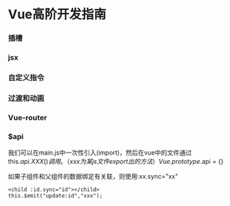 # Vue高阶开发指南
### 插槽
### jsx
### 自定义指令
### 过渡和动画
### Vue-router
### $api
我们可以在main.js中一次性引入(import)，然后在vue中的文件通过this.$api.XXX()调用。（xxx为某js文件export出的方法）
Vue.prototype.$api = {}

如果子组件和父组件的数据绑定有关联，则使用:xx.sync="xx" 
```
<child :id.sync="id"></child>
this.$emit("update:id","xxx");
```